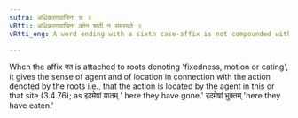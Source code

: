 ```yaml
---
sutra: अधिकरणवाचिना च ॥
vRtti: अधिकरणवाचिना क्तेन षष्ठी न समस्यते ॥
vRtti_eng: A word ending with a sixth case-affix is not compounded with a word ending with the affix '_kta_,' when the force of the latter is to denote 'locality' in which something has happened.

---
```

When the affix क्त is attached to roots denoting 'fixedness, motion or eating', it gives the sense of agent and of location in connection with the action denoted by the roots i.e., that the action is located by the agent in this or that site (3.4.76); as इदमेषां यातम् ' here they have gone.'  इदमेषां भुक्तम् 'here they have eaten.' 
